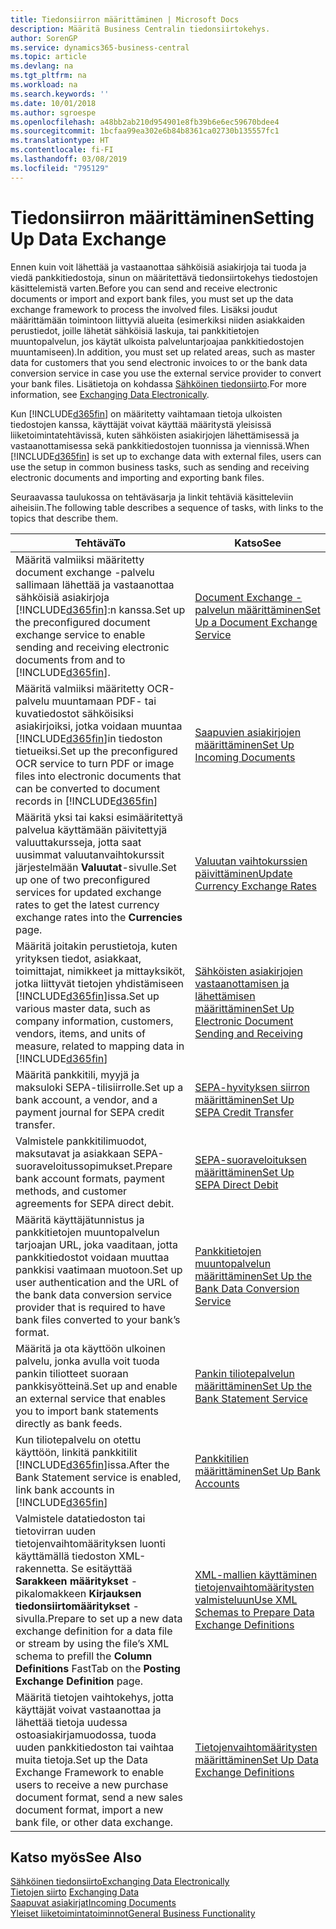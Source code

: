 ```yaml
---
title: Tiedonsiirron määrittäminen | Microsoft Docs
description: Määritä Business Centralin tiedonsiirtokehys.
author: SorenGP
ms.service: dynamics365-business-central
ms.topic: article
ms.devlang: na
ms.tgt_pltfrm: na
ms.workload: na
ms.search.keywords: ''
ms.date: 10/01/2018
ms.author: sgroespe
ms.openlocfilehash: a48bb2ab210d954901e8fb39b6e6ec59670bdee4
ms.sourcegitcommit: 1bcfaa99ea302e6b84b8361ca02730b135557fc1
ms.translationtype: HT
ms.contentlocale: fi-FI
ms.lasthandoff: 03/08/2019
ms.locfileid: "795129"
---
```

# <a name="setting-up-data-exchange"></a><span data-ttu-id="ff04c-103">Tiedonsiirron määrittäminen</span><span class="sxs-lookup"><span data-stu-id="ff04c-103">Setting Up Data Exchange</span></span>
<span data-ttu-id="ff04c-104">Ennen kuin voit lähettää ja vastaanottaa sähköisiä asiakirjoja tai tuoda ja viedä pankkitiedostoja, sinun on määritettävä tiedonsiirtokehys tiedostojen käsittelemistä varten.</span><span class="sxs-lookup"><span data-stu-id="ff04c-104">Before you can send and receive electronic documents or import and export bank files, you must set up the data exchange framework to process the involved files.</span></span> <span data-ttu-id="ff04c-105">Lisäksi joudut määrittämään toimintoon liittyviä alueita (esimerkiksi niiden asiakkaiden perustiedot, joille lähetät sähköisiä laskuja, tai pankkitietojen muuntopalvelun, jos käytät ulkoista palveluntarjoajaa pankkitiedostojen muuntamiseen).</span><span class="sxs-lookup"><span data-stu-id="ff04c-105">In addition, you must set up related areas, such as master data for customers that you send electronic invoices to or the bank data conversion service in case you use the external service provider to convert your bank files.</span></span> <span data-ttu-id="ff04c-106">Lisätietoja on kohdassa [Sähköinen tiedonsiirto](across-data-exchange.md).</span><span class="sxs-lookup"><span data-stu-id="ff04c-106">For more information, see [Exchanging Data Electronically](across-data-exchange.md).</span></span>  

 <span data-ttu-id="ff04c-107">Kun [!INCLUDE[d365fin](includes/d365fin_md.md)] on määritetty vaihtamaan tietoja ulkoisten tiedostojen kanssa, käyttäjät voivat käyttää määritystä yleisissä liiketoimintatehtävissä, kuten sähköisten asiakirjojen lähettämisessä ja vastaanottamisessa sekä pankkitiedostojen tuonnissa ja viennissä.</span><span class="sxs-lookup"><span data-stu-id="ff04c-107">When [!INCLUDE[d365fin](includes/d365fin_md.md)] is set up to exchange data with external files, users can use the setup in common business tasks, such as sending and receiving electronic documents and importing and exporting bank files.</span></span>  

 <span data-ttu-id="ff04c-108">Seuraavassa taulukossa on tehtäväsarja ja linkit tehtäviä käsitteleviin aiheisiin.</span><span class="sxs-lookup"><span data-stu-id="ff04c-108">The following table describes a sequence of tasks, with links to the topics that describe them.</span></span>  

|<span data-ttu-id="ff04c-109">**Tehtävä**</span><span class="sxs-lookup"><span data-stu-id="ff04c-109">**To**</span></span>|<span data-ttu-id="ff04c-110">**Katso**</span><span class="sxs-lookup"><span data-stu-id="ff04c-110">**See**</span></span>|  
|------------|-------------|  
|<span data-ttu-id="ff04c-111">Määritä valmiiksi määritetty document exchange -palvelu sallimaan lähettää ja vastaanottaa sähköisiä asiakirjoja [!INCLUDE[d365fin](includes/d365fin_md.md)]:n kanssa.</span><span class="sxs-lookup"><span data-stu-id="ff04c-111">Set up the preconfigured document exchange service to enable sending and receiving electronic documents from and to [!INCLUDE[d365fin](includes/d365fin_md.md)].</span></span>|[<span data-ttu-id="ff04c-112">Document Exchange -palvelun määrittäminen</span><span class="sxs-lookup"><span data-stu-id="ff04c-112">Set Up a Document Exchange Service</span></span>](across-how-to-set-up-a-document-exchange-service.md)|  
|<span data-ttu-id="ff04c-113">Määritä valmiiksi määritetty OCR-palvelu muuntamaan PDF- tai kuvatiedostot sähköisiksi asiakirjoiksi, jotka voidaan muuntaa [!INCLUDE[d365fin](includes/d365fin_md.md)]in tiedoston tietueiksi.</span><span class="sxs-lookup"><span data-stu-id="ff04c-113">Set up the preconfigured OCR service to turn PDF or image files into electronic documents that can be converted to document records in [!INCLUDE[d365fin](includes/d365fin_md.md)]</span></span>|[<span data-ttu-id="ff04c-114">Saapuvien asiakirjojen määrittäminen</span><span class="sxs-lookup"><span data-stu-id="ff04c-114">Set Up Incoming Documents</span></span>](across-how-setup-income-documents.md)|  
|<span data-ttu-id="ff04c-115">Määritä yksi tai kaksi esimääritettyä palvelua käyttämään päivitettyjä valuuttakursseja, jotta saat uusimmat valuutanvaihtokurssit järjestelmään **Valuutat**-sivulle.</span><span class="sxs-lookup"><span data-stu-id="ff04c-115">Set up one of two preconfigured services for updated exchange rates to get the latest currency exchange rates into the **Currencies** page.</span></span>|[<span data-ttu-id="ff04c-116">Valuutan vaihtokurssien päivittäminen</span><span class="sxs-lookup"><span data-stu-id="ff04c-116">Update Currency Exchange Rates</span></span>](finance-how-update-currencies.md)|  
|<span data-ttu-id="ff04c-117">Määritä joitakin perustietoja, kuten yrityksen tiedot, asiakkaat, toimittajat, nimikkeet ja mittayksiköt, jotka liittyvät tietojen yhdistämiseen [!INCLUDE[d365fin](includes/d365fin_md.md)]issa.</span><span class="sxs-lookup"><span data-stu-id="ff04c-117">Set up various master data, such as company information, customers, vendors, items, and units of measure, related to mapping data in [!INCLUDE[d365fin](includes/d365fin_md.md)]</span></span>|[<span data-ttu-id="ff04c-118">Sähköisten asiakirjojen vastaanottamisen ja lähettämisen määrittäminen</span><span class="sxs-lookup"><span data-stu-id="ff04c-118">Set Up Electronic Document Sending and Receiving</span></span>](across-how-to-set-up-electronic-document-sending-and-receiving.md)|  
|<span data-ttu-id="ff04c-119">Määritä pankkitili, myyjä ja maksuloki SEPA-tilisiirrolle.</span><span class="sxs-lookup"><span data-stu-id="ff04c-119">Set up a bank account, a vendor, and a payment journal for SEPA credit transfer.</span></span>|[<span data-ttu-id="ff04c-120">SEPA-hyvityksen siirron määrittäminen</span><span class="sxs-lookup"><span data-stu-id="ff04c-120">Set Up SEPA Credit Transfer</span></span>](finance-how-to-set-up-sepa-credit-transfer.md)|  
|<span data-ttu-id="ff04c-121">Valmistele pankkitilimuodot, maksutavat ja asiakkaan SEPA-suoraveloitussopimukset.</span><span class="sxs-lookup"><span data-stu-id="ff04c-121">Prepare bank account formats, payment methods, and customer agreements for SEPA direct debit.</span></span>|[<span data-ttu-id="ff04c-122">SEPA-suoraveloituksen määrittäminen</span><span class="sxs-lookup"><span data-stu-id="ff04c-122">Set Up SEPA Direct Debit</span></span>](finance-how-to-set-up-sepa-direct-debit.md)|  
|<span data-ttu-id="ff04c-123">Määritä käyttäjätunnistus ja pankkitietojen muuntopalvelun tarjoajan URL, joka vaaditaan, jotta pankkitiedostot voidaan muuttaa pankkisi vaatimaan muotoon.</span><span class="sxs-lookup"><span data-stu-id="ff04c-123">Set up user authentication and the URL of the bank data conversion service provider that is required to have bank files converted to your bank’s format.</span></span>|[<span data-ttu-id="ff04c-124">Pankkitietojen muuntopalvelun määrittäminen</span><span class="sxs-lookup"><span data-stu-id="ff04c-124">Set Up the Bank Data Conversion Service</span></span>](bank-how-setup-bank-data-conversion-service.md)|  
|<span data-ttu-id="ff04c-125">Määritä ja ota käyttöön ulkoinen palvelu, jonka avulla voit tuoda pankin tiliotteet suoraan pankkisyötteinä.</span><span class="sxs-lookup"><span data-stu-id="ff04c-125">Set up and enable an external service that enables you to import bank statements directly as bank feeds.</span></span>|[<span data-ttu-id="ff04c-126">Pankin tiliotepalvelun määrittäminen</span><span class="sxs-lookup"><span data-stu-id="ff04c-126">Set Up the Bank Statement Service</span></span>](bank-how-setup-bank-statement-service.md)|  
|<span data-ttu-id="ff04c-127">Kun tiliotepalvelu on otettu käyttöön, linkitä pankkitilit [!INCLUDE[d365fin](includes/d365fin_md.md)]issa.</span><span class="sxs-lookup"><span data-stu-id="ff04c-127">After the Bank Statement service is enabled, link bank accounts in [!INCLUDE[d365fin](includes/d365fin_md.md)]</span></span>|[<span data-ttu-id="ff04c-128">Pankkitilien määrittäminen</span><span class="sxs-lookup"><span data-stu-id="ff04c-128">Set Up Bank Accounts</span></span>](bank-how-setup-bank-accounts.md)|  
|<span data-ttu-id="ff04c-129">Valmistele datatiedoston tai tietovirran uuden tietojenvaihtomäärityksen luonti käyttämällä tiedoston XML-rakennetta. Se esitäyttää **Sarakkeen määritykset** -pikalomakkeen **Kirjauksen tiedonsiirtomääritykset** -sivulla.</span><span class="sxs-lookup"><span data-stu-id="ff04c-129">Prepare to set up a new data exchange definition for a data file or stream by using the file’s XML schema to prefill the **Column Definitions** FastTab on the **Posting Exchange Definition** page.</span></span>|[<span data-ttu-id="ff04c-130">XML-mallien käyttäminen tietojenvaihtomääritysten valmisteluun</span><span class="sxs-lookup"><span data-stu-id="ff04c-130">Use XML Schemas to Prepare Data Exchange Definitions</span></span>](across-how-to-use-xml-schemas-to-prepare-data-exchange-definitions.md)|  
|<span data-ttu-id="ff04c-131">Määritä tietojen vaihtokehys, jotta käyttäjät voivat vastaanottaa ja lähettää tietoja uudessa ostoasiakirjamuodossa, tuoda uuden pankkitiedoston tai vaihtaa muita tietoja.</span><span class="sxs-lookup"><span data-stu-id="ff04c-131">Set up the Data Exchange Framework to enable users to receive a new purchase document format, send a new sales document format, import a new bank file, or other data exchange.</span></span>|[<span data-ttu-id="ff04c-132">Tietojenvaihtomääritysten määrittäminen</span><span class="sxs-lookup"><span data-stu-id="ff04c-132">Set Up Data Exchange Definitions</span></span>](across-how-to-set-up-data-exchange-definitions.md)|  

## <a name="see-also"></a><span data-ttu-id="ff04c-133">Katso myös</span><span class="sxs-lookup"><span data-stu-id="ff04c-133">See Also</span></span>  
[<span data-ttu-id="ff04c-134">Sähköinen tiedonsiirto</span><span class="sxs-lookup"><span data-stu-id="ff04c-134">Exchanging Data Electronically</span></span>](across-data-exchange.md)  
<span data-ttu-id="ff04c-135">[Tietojen siirto](across-exchange-data.md) </span><span class="sxs-lookup"><span data-stu-id="ff04c-135">[Exchanging Data](across-exchange-data.md) </span></span>  
[<span data-ttu-id="ff04c-136">Saapuvat asiakirjat</span><span class="sxs-lookup"><span data-stu-id="ff04c-136">Incoming Documents</span></span>](across-income-documents.md)  
[<span data-ttu-id="ff04c-137">Yleiset liiketoimintatoiminnot</span><span class="sxs-lookup"><span data-stu-id="ff04c-137">General Business Functionality</span></span>](ui-across-business-areas.md)  
